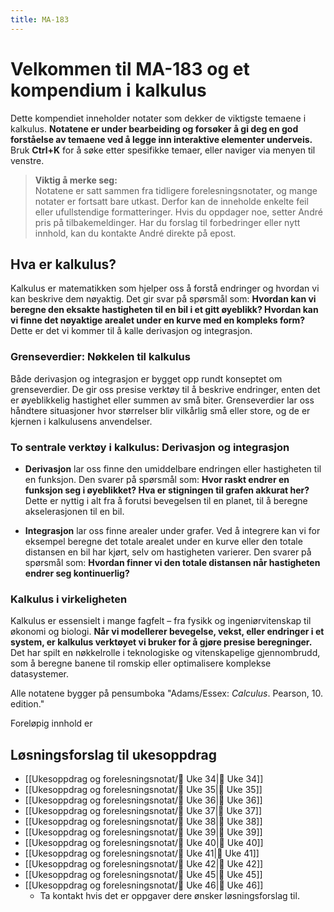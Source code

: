 ```yaml
---
title: MA-183
---
```

# Velkommen til MA-183 og et kompendium i kalkulus

Dette kompendiet inneholder notater som dekker de viktigste temaene i kalkulus. **Notatene er under bearbeiding og forsøker å gi deg en god forståelse av temaene ved å legge inn interaktive elementer underveis.** Bruk **Ctrl+K** for å søke etter spesifikke temaer, eller naviger via menyen til venstre.

> **Viktig å merke seg:**  
> Notatene er satt sammen fra tidligere forelesningsnotater, og mange notater er fortsatt bare utkast. Derfor kan de inneholde enkelte feil eller ufullstendige formatteringer. Hvis du oppdager noe, setter André pris på tilbakemeldinger. Har du forslag til forbedringer eller nytt innhold, kan du kontakte André direkte på epost.

## Hva er kalkulus?

Kalkulus er matematikken som hjelper oss å forstå endringer og hvordan vi kan beskrive dem nøyaktig. Det gir svar på spørsmål som: **Hvordan kan vi beregne den eksakte hastigheten til en bil i et gitt øyeblikk? Hvordan kan vi finne det nøyaktige arealet under en kurve med en kompleks form?** Dette er det vi kommer til å kalle derivasjon og integrasjon.

### Grenseverdier: Nøkkelen til kalkulus

Både derivasjon og integrasjon er bygget opp rundt konseptet om grenseverdier. De gir oss presise verktøy til å beskrive endringer, enten det er øyeblikkelig hastighet eller summen av små biter. Grenseverdier lar oss håndtere situasjoner hvor størrelser blir vilkårlig små eller store, og de er kjernen i kalkulusens anvendelser.
### To sentrale verktøy i kalkulus: Derivasjon og integrasjon

- **Derivasjon** lar oss finne den umiddelbare endringen eller hastigheten til en funksjon. Den svarer på spørsmål som: **Hvor raskt endrer en funksjon seg i øyeblikket? Hva er stigningen til grafen akkurat her?** Dette er nyttig i alt fra å forutsi bevegelsen til en planet, til å beregne akselerasjonen til en bil.
    
- **Integrasjon** lar oss finne arealer under grafer. Ved å integrere kan vi for eksempel beregne det totale arealet under en kurve eller den totale distansen en bil har kjørt, selv om hastigheten varierer.  Den svarer på spørsmål som: **Hvordan finner vi den totale distansen når hastigheten endrer seg kontinuerlig?**


### Kalkulus i virkeligheten

Kalkulus er essensielt i mange fagfelt – fra fysikk og ingeniørvitenskap til økonomi og biologi. **Når vi modellerer bevegelse, vekst, eller endringer i et system, er kalkulus verktøyet vi bruker for å gjøre presise beregninger.** Det har spilt en nøkkelrolle i teknologiske og vitenskapelige gjennombrudd, som å beregne banene til romskip eller optimalisere komplekse datasystemer.

Alle notatene bygger på pensumboka "Adams/Essex: _Calculus_. Pearson, 10. edition."

Foreløpig innhold er
 
## Løsningsforslag til  ukesoppdrag

- [[Ukesoppdrag og forelesningsnotat/🧠 Uke 34|🧠 Uke 34]]
- [[Ukesoppdrag og forelesningsnotat/🧠 Uke 35|🧠 Uke 35]]
- [[Ukesoppdrag og forelesningsnotat/🧠 Uke 36|🧠 Uke 36]]
- [[Ukesoppdrag og forelesningsnotat/🧠 Uke 37|🧠 Uke 37]]
- [[Ukesoppdrag og forelesningsnotat/🧠 Uke 38|🧠 Uke 38]]
- [[Ukesoppdrag og forelesningsnotat/🧠 Uke 39|🧠 Uke 39]]
- [[Ukesoppdrag og forelesningsnotat/🧠 Uke 40|🧠 Uke 40]]
- [[Ukesoppdrag og forelesningsnotat/🧠 Uke 41|🧠 Uke 41]]
- [[Ukesoppdrag og forelesningsnotat/🧠 Uke 42|🧠 Uke 42]]
- [[Ukesoppdrag og forelesningsnotat/🧠 Uke 45|🧠 Uke 45]]
- [[Ukesoppdrag og forelesningsnotat/🧠 Uke 46|🧠 Uke 46]]
    - Ta kontakt hvis det er oppgaver dere ønsker løsningsforslag til.


